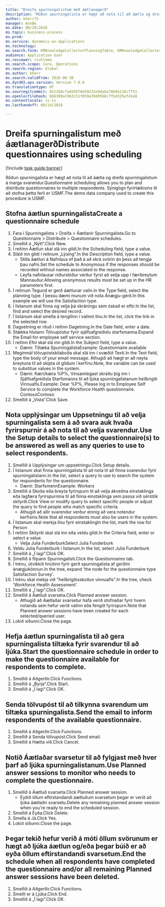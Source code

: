 ```yaml
--- 
title: "Dreifa spurningalistum með áætlanagerð"
description: "Röðun spurningalista er hægt að nota til að áætla og dreifa spurningalistum á marga svarendur."
author: kherr75
manager: AnnBe
ms.date: 08/29/2018
ms.topic: business-process
ms.prod: 
ms.service: dynamics-ax-applications
ms.technology: 
ms.search.form: KMKnowledgeCollectorPlanningTable, KMKnowledgeCollectorPlanningMulti, SysQueryForm, HcmPersonLookup, KMKnowledgeCollectorPlanning
audience: Application User
ms.reviewer: rschloma
ms.search.scope: Core, Operations
ms.search.region: Global
ms.author: kherr
ms.search.validFrom: 2016-06-30
ms.dyn365.ops.version: Version 7.0.0
ms.translationtype: HT
ms.sourcegitcommit: 0312b8cfadd45f8e59225e9daba78b9e216cff51
ms.openlocfilehash: b66389a7d63c51f059a39495b8c7fbd325ef41e8
ms.contentlocale: is-is
ms.lasthandoff: 09/14/2018

---
```

# <a name="distribute-questionnaires-using-scheduling"></a><span data-ttu-id="02894-103">Dreifa spurningalistum með áætlanagerð</span><span class="sxs-lookup"><span data-stu-id="02894-103">Distribute questionnaires using scheduling</span></span>

[!include [task guide banner](../../includes/task-guide-banner.md)]

<span data-ttu-id="02894-104">Röðun spurningalista er hægt að nota til að áætla og dreifa spurningalistum á marga svarendur.</span><span class="sxs-lookup"><span data-stu-id="02894-104">Questionnaire scheduling allows you to plan and distribute questionnaires to multiple respondents.</span></span> <span data-ttu-id="02894-105">Sýnigögn fyrirtækisins til að stofna þetta ferli er USMF.</span><span class="sxs-lookup"><span data-stu-id="02894-105">The demo data company used to create this procedure is USMF.</span></span>


## <a name="create-a-questionnaire-schedule"></a><span data-ttu-id="02894-106">Stofna áætlun spurningalista</span><span class="sxs-lookup"><span data-stu-id="02894-106">Create a questionnaire schedule</span></span>
1. <span data-ttu-id="02894-107">Fara í Spurningalista > Dreifa > Áætlanir Spurningalista.</span><span class="sxs-lookup"><span data-stu-id="02894-107">Go to Questionnaire > Distribute > Questionnaire schedules.</span></span>
2. <span data-ttu-id="02894-108">Smellið á „Nýtt“.</span><span class="sxs-lookup"><span data-stu-id="02894-108">Click New.</span></span>
3. <span data-ttu-id="02894-109">Í reitinn Áætlun skal slá inn gildi.</span><span class="sxs-lookup"><span data-stu-id="02894-109">In the Scheduling field, type a value.</span></span>
4. <span data-ttu-id="02894-110">Sláið inn gildi í reitnum „Lýsing“.</span><span class="sxs-lookup"><span data-stu-id="02894-110">In the Description field, type a value.</span></span>
    * <span data-ttu-id="02894-111">Stilla áætlun á Nafnlaus ef það á að skrá svörin án þess að tengja þau nafni.</span><span class="sxs-lookup"><span data-stu-id="02894-111">Set the schedule to Anonymous if the responses should be recorded without names associated to the response.</span></span>  
    * <span data-ttu-id="02894-112">Leyfa nafnlausar niðurstöður verður fyrst að setja upp í færibreytum Mannauður.</span><span class="sxs-lookup"><span data-stu-id="02894-112">Allowing anonymous results must be set up in the HR parameters first.</span></span>  
5. <span data-ttu-id="02894-113">Í reitnum Tegund er gerð áætlunar valin.</span><span class="sxs-lookup"><span data-stu-id="02894-113">In the Type field, select the planning type.</span></span>  <span data-ttu-id="02894-114">Í þessu dæmi munum við nota Ánægju-gerð.</span><span class="sxs-lookup"><span data-stu-id="02894-114">In this example we will use the Satisfaction type.</span></span>
6. <span data-ttu-id="02894-115">Í listanum skal finna og velja þá skráningu sem óskað er eftir.</span><span class="sxs-lookup"><span data-stu-id="02894-115">In the list, find and select the desired record.</span></span>
7. <span data-ttu-id="02894-116">Í listanum skal smella á tengilinn í valinni línu.</span><span class="sxs-lookup"><span data-stu-id="02894-116">In the list, click the link in the selected row.</span></span>
8. <span data-ttu-id="02894-117">Dagsetning er rituð í reitinn Dagetning.</span><span class="sxs-lookup"><span data-stu-id="02894-117">In the Date field, enter a date.</span></span>
9. <span data-ttu-id="02894-118">Stækka hlutann Tölvupóstur fyrir sjálfsafgreiðslu starfsmanna.</span><span class="sxs-lookup"><span data-stu-id="02894-118">Expand the Email for employee self service section.</span></span>
10. <span data-ttu-id="02894-119">Í reitinn Efni skal slá inn gildi.</span><span class="sxs-lookup"><span data-stu-id="02894-119">In the Subject field, type a value.</span></span>
    * <span data-ttu-id="02894-120">Dæmi: Tiltæka Spurningalista</span><span class="sxs-lookup"><span data-stu-id="02894-120">Example: Questionnaire available</span></span>  
11. <span data-ttu-id="02894-121">Meginmál tölvupóstskilaboða skal slá inn í svæðið Texti.</span><span class="sxs-lookup"><span data-stu-id="02894-121">In the Text field, type the body of your email message.</span></span> <span data-ttu-id="02894-122">Athugið að hægt er að neyta breytuna til að skipta út gildum í kerfinu.</span><span class="sxs-lookup"><span data-stu-id="02894-122">Note, the variable can be used to substitue values in the system.</span></span>
    * <span data-ttu-id="02894-123">Dæmi:   Kæri/kæra %P%,  Vinsamlegast skráðu þig inn í Sjálfsafgreiðsla Starfsmanns til að ljúka spurningalistanum heilbrigði Vinnuafls.</span><span class="sxs-lookup"><span data-stu-id="02894-123">Example:   Dear %P%,  Please log in to Employee Self Service to complete the Workforce Health questionnaire.</span></span>  <span data-ttu-id="02894-124">Contoso</span><span class="sxs-lookup"><span data-stu-id="02894-124">Contoso</span></span>  
12. <span data-ttu-id="02894-125">Smellið á „Vista“.</span><span class="sxs-lookup"><span data-stu-id="02894-125">Click Save.</span></span>

## <a name="use-the-setup-details-to-select-the-questionnaires-to-be-answered-as-well-as-any-queries-to-use-to-select-respondents"></a><span data-ttu-id="02894-126">Nota upplýsingar um Uppsetningu til að velja spurningalista sem á að svara auk hvaða fyrirspurnir á að nota til að velja svarendur.</span><span class="sxs-lookup"><span data-stu-id="02894-126">Use the Setup details to select the questionnaire(s) to be answered as well as any queries to use to select respondents.</span></span>
1. <span data-ttu-id="02894-127">Smellið á Upplýsingar um uppsetningu.</span><span class="sxs-lookup"><span data-stu-id="02894-127">Click Setup details.</span></span>
2. <span data-ttu-id="02894-128">Í listanum skal finna spurningalista til að nota til að finna svarendur fyrir spurningalistann.</span><span class="sxs-lookup"><span data-stu-id="02894-128">In the list, select a query to use to search the system for respondents for the questionnaire.</span></span>
    * <span data-ttu-id="02894-129">Dæmi: Starfsmenn</span><span class="sxs-lookup"><span data-stu-id="02894-129">Example: Workers</span></span>  
3. <span data-ttu-id="02894-130">Smellið á Skoða eða breyta fyrirspurn til að velja ákveðna einstaklinga eða lagfæra fyrirspurnina til að finna einstaklinga sem passa við sérstök skilyrði.</span><span class="sxs-lookup"><span data-stu-id="02894-130">Click View or modify query to select specific people or adjust the query to find people who match specific criteria.</span></span>
    * <span data-ttu-id="02894-131">Athugið að allir svarendur verður einnig að vera notendur kerfisins.</span><span class="sxs-lookup"><span data-stu-id="02894-131">Note that all respondents must also be users in the system.</span></span>  
4. <span data-ttu-id="02894-132">Í listanum skal merkja línu fyrir einstakling</span><span class="sxs-lookup"><span data-stu-id="02894-132">In the list, mark the row for Person</span></span>
5. <span data-ttu-id="02894-133">Í reitinn Skilyrði skal slá inn eða veldu gildi.</span><span class="sxs-lookup"><span data-stu-id="02894-133">In the Criteria field, enter or select a value.</span></span>
    * <span data-ttu-id="02894-134">Velja Julia Funderburk</span><span class="sxs-lookup"><span data-stu-id="02894-134">Select Julia Funderburk</span></span>  
6. <span data-ttu-id="02894-135">Veldu Julia Funderburk í listanum.</span><span class="sxs-lookup"><span data-stu-id="02894-135">In the list, select Julia Funderburk</span></span>
7. <span data-ttu-id="02894-136">Smellið á „Í lagi“.</span><span class="sxs-lookup"><span data-stu-id="02894-136">Click OK.</span></span>
8. <span data-ttu-id="02894-137">Smellið á flipann Spurningalisti.</span><span class="sxs-lookup"><span data-stu-id="02894-137">Click the Questionnaires tab.</span></span>
9. <span data-ttu-id="02894-138">Í trénu, útvíkkið hnútinn fyrir gerð spurningalista af gerðini ánægjukönnun.</span><span class="sxs-lookup"><span data-stu-id="02894-138">In the tree, expand 'the node for the questionnaire type Satisfaction Survey'.</span></span>
10. <span data-ttu-id="02894-139">Í trénu skal mekja við "heilbrigðisskoðun vinnuafls".</span><span class="sxs-lookup"><span data-stu-id="02894-139">In the tree, check 'Workforce Health Assessment'.</span></span>
11. <span data-ttu-id="02894-140">Smellið á „Í lagi“.</span><span class="sxs-lookup"><span data-stu-id="02894-140">Click OK.</span></span>
12. <span data-ttu-id="02894-141">Smellið á Áætluð svarseta.</span><span class="sxs-lookup"><span data-stu-id="02894-141">Click Planned answer session.</span></span>
    * <span data-ttu-id="02894-142">Athugið að Áætlaðar svarsetur hafa verið stofnaðar fyrir hvern notanda sem hefur verið valinn eða fengið fyrirspurn.</span><span class="sxs-lookup"><span data-stu-id="02894-142">Note that Planned answer sessions have been created for each selected/queried user.</span></span>  
13. <span data-ttu-id="02894-143">Lokið síðunni.</span><span class="sxs-lookup"><span data-stu-id="02894-143">Close the page.</span></span>

## <a name="start-the-questionnaire-schedule-in-order-to-make-the-questionnaire-available-for-respondents-to-complete"></a><span data-ttu-id="02894-144">Hefja áætlun spurningalista til að gera spurningalista tiltæka fyrir svarendur til að ljúka.</span><span class="sxs-lookup"><span data-stu-id="02894-144">Start the questionnaire schedule in order to make the questionnaire available for respondents to complete.</span></span>
1. <span data-ttu-id="02894-145">Smellið á Aðgerðir.</span><span class="sxs-lookup"><span data-stu-id="02894-145">Click Functions.</span></span>
2. <span data-ttu-id="02894-146">Smellið á „Byrja“.</span><span class="sxs-lookup"><span data-stu-id="02894-146">Click Start.</span></span>
3. <span data-ttu-id="02894-147">Smellið á „Í lagi“.</span><span class="sxs-lookup"><span data-stu-id="02894-147">Click OK.</span></span>

## <a name="send-the-email-to-inform-respondents-of-the-available-questionnaire"></a><span data-ttu-id="02894-148">Senda tölvupóst til að tilkynna svarendum um tiltæka spurningalista.</span><span class="sxs-lookup"><span data-stu-id="02894-148">Send the email to inform respondents of the available questionnaire.</span></span>
1. <span data-ttu-id="02894-149">Smellið á Aðgerðir.</span><span class="sxs-lookup"><span data-stu-id="02894-149">Click Functions.</span></span>
2. <span data-ttu-id="02894-150">Smellið á Senda tölvupóst.</span><span class="sxs-lookup"><span data-stu-id="02894-150">Click Send email.</span></span>
3. <span data-ttu-id="02894-151">Smellið á Hætta við.</span><span class="sxs-lookup"><span data-stu-id="02894-151">Click Cancel.</span></span>

## <a name="use-planned-answer-sessions-to-monitor-who-needs-to-complete-the-questionnaire"></a><span data-ttu-id="02894-152">Notið Áætlaðar svarsetur til að fylgjast með hver þarf að ljúka spurningalistanum.</span><span class="sxs-lookup"><span data-stu-id="02894-152">Use Planned answer sessions to monitor who needs to complete the questionnaire.</span></span>
1. <span data-ttu-id="02894-153">Smellið á Áætluð svarseta.</span><span class="sxs-lookup"><span data-stu-id="02894-153">Click Planned answer session.</span></span>
    * <span data-ttu-id="02894-154">Eyðið öllum eftirstandandi áætluðum svarsetum þegar er verið að ljúka áætlaðri svarsetu.</span><span class="sxs-lookup"><span data-stu-id="02894-154">Delete any remaining planned answer session when you're ready to end the scheduled session.</span></span>  
2. <span data-ttu-id="02894-155">Smellið á Eyða.</span><span class="sxs-lookup"><span data-stu-id="02894-155">Click Delete.</span></span>
3. <span data-ttu-id="02894-156">Smella á Já.</span><span class="sxs-lookup"><span data-stu-id="02894-156">Click Yes.</span></span>
4. <span data-ttu-id="02894-157">Lokið síðunni.</span><span class="sxs-lookup"><span data-stu-id="02894-157">Close the page.</span></span>

## <a name="end-the-schedule-when-all-respondents-have-completed-the-questionnaire-andor-all-remaining-planned-answer-sessions-have-been-deleted"></a><span data-ttu-id="02894-158">Þegar tekið hefur verið á móti öllum svörunum er hægt að ljúka áætlun og/eða þegar búið er að eyða öllum eftirstandandi svarsetum.</span><span class="sxs-lookup"><span data-stu-id="02894-158">End the schedule when all respondents have completed the questionnaire and/or all remaining Planned answer sessions have been deleted.</span></span>
1. <span data-ttu-id="02894-159">Smellið á Aðgerðir.</span><span class="sxs-lookup"><span data-stu-id="02894-159">Click Functions.</span></span>
2. <span data-ttu-id="02894-160">Smellt er á Ljúka.</span><span class="sxs-lookup"><span data-stu-id="02894-160">Click End.</span></span>
3. <span data-ttu-id="02894-161">Smellið á „Í lagi“.</span><span class="sxs-lookup"><span data-stu-id="02894-161">Click OK.</span></span>


